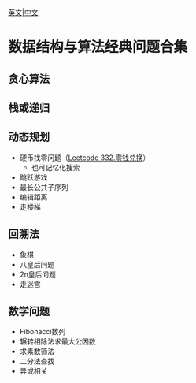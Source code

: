 [英文](./README.md)|[中文](README_cn.md)

# 数据结构与算法经典问题合集

## 贪心算法

## 栈或递归


## 动态规划
- 硬币找零问题（[Leetcode 332.零钱兑换](https://leetcode.cn/problems/coin-change/description/)）
  - 也可记忆化搜索
- 跳跃游戏
- 最长公共子序列
- 编辑距离
- 走楼梯


## 回溯法
- 象棋
- 八皇后问题
- 2n皇后问题
- 走迷宫

## 数学问题
- Fibonacci数列
- 辗转相除法求最大公因数
- 求素数筛法
- 二分法查找
- 异或相关

